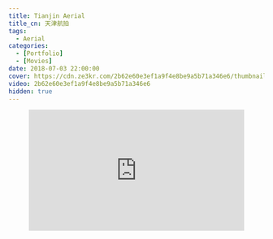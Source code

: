 ```yaml
---
title: Tianjin Aerial
title_cn: 天津航拍
tags:
  - Aerial
categories:
  - [Portfolio]
  - [Movies]
date: 2018-07-03 22:00:00
cover: https://cdn.ze3kr.com/2b62e60e3ef1a9f4e8be9a5b71a346e6/thumbnails/thumbnail.jpg?time=2m14s
video: 2b62e60e3ef1a9f4e8be9a5b71a346e6
hidden: true
---
```


<figure class="my-video">
  <div style="position: relative; padding-top: 56.25%;"><iframe src="https://cdn.ze3kr.com/iframe/2b62e60e3ef1a9f4e8be9a5b71a346e6?preload=metadata&poster=https%3A%2F%2Fcdn.ze3kr.com%2F2b62e60e3ef1a9f4e8be9a5b71a346e6%2Fthumbnails%2Fthumbnail.jpg%3Ftime%3D2m14s%26height%3D600" style="border: none; position: absolute; top: 0; left: 0; height: 100%; width: 100%;" allow="accelerometer; gyroscope; autoplay; encrypted-media; picture-in-picture;" allowfullscreen="true"></iframe></div>
</figure>
